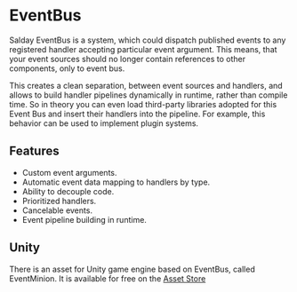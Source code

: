 # EventBus
Salday EventBus is a system, which could dispatch published events to any registered handler accepting particular event argument. This means, that your event sources should no longer contain references to other components, only to event bus. 

This creates a clean separation, between event sources and handlers, and allows to build handler pipelines dynamically in runtime, rather than compile time. So in theory you can even load third-party libraries adopted for this Event Bus and insert their handlers into the pipeline. For example, this behavior can be used to implement plugin systems.

## Features
- Custom event arguments.
- Automatic event data mapping to handlers by type.
- Ability to decouple code.
- Prioritized handlers.
- Cancelable events.
- Event pipeline building in runtime.

## Unity
There is an asset for Unity game engine based on EventBus, called EventMinion. It is available for free on the [Asset Store](https://www.assetstore.unity3d.com/en/#!/content/78088)
